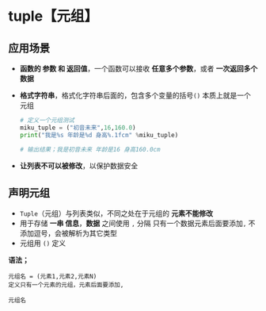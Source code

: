 # tuple【元组】

## 应用场景

- **函数的 参数 和 返回值**，一个函数可以接收 **任意多个参数**，或者 **一次返回多个数据**

- **格式字符串**，格式化字符串后面的，包含多个变量的括号`()` 本质上就是一个元组

  ```python
  # 定义一个元组测试
  miku_tuple = ("初音未来",16,160.0)
  print("我是%s 年龄是%d 身高%.1fcm" %miku_tuple)
  
  # 输出结果；我是初音未来 年龄是16 身高160.0cm
  ```

  

- **让列表不可以被修改**，以保护数据安全

## 声明元组

- `Tuple`（元组）与列表类似，不同之处在于元组的 **元素不能修改**
- 用于存储 **一串 信息**，**数据** 之间使用 `,` 分隔 只有一个数据元素后面要添加`,` 不添加逗号，会被解析为其它类型
- 元组用 `()` 定义

**语法；**

```
元组名 = (元素1,元素2,元素N)
定义只有一个元素的元组，元素后面要添加,

元组名
```


